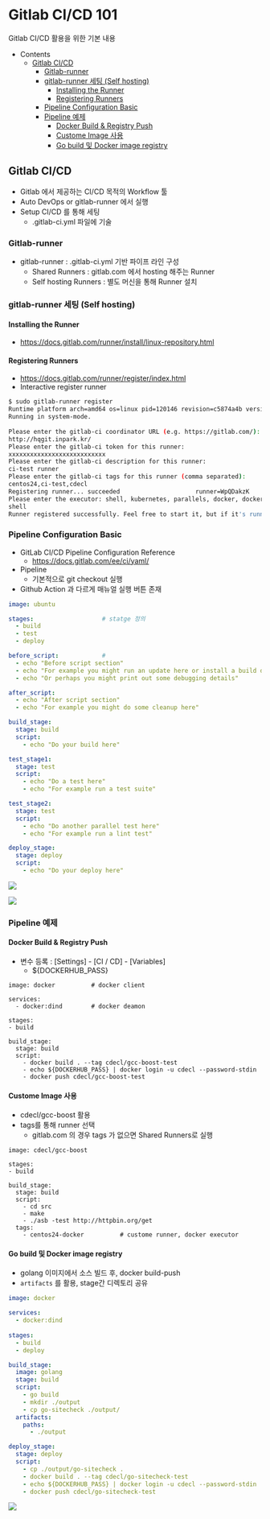 
# Gitlab CI/CD 101
Gitlab CI/CD 활용을 위한 기본 내용 

- Contents
  - [Gitlab CI/CD](#gitlab-cicd)
    - [Gitlab-runner](#gitlab-runner)
    - [gitlab-runner 세팅 (Self hosting)](#gitlab-runner-%EC%84%B8%ED%8C%85-self-hosting)
      - [Installing the Runner](#installing-the-runner)
      - [Registering Runners](#registering-runners)
    - [Pipeline Configuration Basic](#pipeline-configuration-basic)
    - [Pipeline 예제](#pipeline-%EC%98%88%EC%A0%9C)
      - [Docker Build & Registry Push](#docker-build--registry-push)
      - [Custome Image 사용](#custome-image-%EC%82%AC%EC%9A%A9)
      - [Go build 및 Docker image registry](#go-build-%EB%B0%8F-docker-image-registry)


## Gitlab CI/CD
- Gitlab 에서 제공하는 CI/CD 목적의 Workflow 툴 
- Auto DevOps or gitlab-runner 에서 실행 
- Setup CI/CD 를 통해 세팅 
  - .gitlab-ci.yml 파일에 기술 
 

### Gitlab-runner 
- gitlab-runner : .gitlab-ci.yml 기반 파이프 라인 구성 
  - Shared Runners : gitlab.com 에서 hosting 해주는 Runner
  - Self hosting Runners : 별도 머신을 통해 Runner 설치 

### gitlab-runner 세팅 (Self hosting)

#### Installing the Runner
- https://docs.gitlab.com/runner/install/linux-repository.html

#### Registering Runners
- https://docs.gitlab.com/runner/register/index.html
- Interactive register runner 

```sh
$ sudo gitlab-runner register 
Runtime platform arch=amd64 os=linux pid=120146 revision=c5874a4b version=12.10.2
Running in system-mode.                            
                                                   
Please enter the gitlab-ci coordinator URL (e.g. https://gitlab.com/):
http://hqgit.inpark.kr/
Please enter the gitlab-ci token for this runner:
xxxxxxxxxxxxxxxxxxxxxxxxxxx
Please enter the gitlab-ci description for this runner:
ci-test runner
Please enter the gitlab-ci tags for this runner (comma separated):
centos24,ci-test,cdecl
Registering runner... succeeded                     runner=WpQDakzK
Please enter the executor: shell, kubernetes, parallels, docker, docker-ssh, ssh, virtualbox, docker+machine, docker-ssh+machine, custom:
shell
Runner registered successfully. Feel free to start it, but if it's running already the config should be automatically reloaded! 
```

### Pipeline Configuration Basic
- GitLab CI/CD Pipeline Configuration Reference
  - https://docs.gitlab.com/ee/ci/yaml/ 
- Pipeline
  - 기본적으로 git checkout 실행 
- Github Action 과 다르게 매뉴얼 실행 버튼 존재 

```yaml
image: ubuntu

stages:                   # statge 정의 
  - build
  - test
  - deploy

before_script:            # 
  - echo "Before script section"
  - echo "For example you might run an update here or install a build dependency"
  - echo "Or perhaps you might print out some debugging details"

after_script:
  - echo "After script section"
  - echo "For example you might do some cleanup here"

build_stage:
  stage: build
  script:
    - echo "Do your build here"

test_stage1:
  stage: test
  script:
    - echo "Do a test here"
    - echo "For example run a test suite"

test_stage2:
  stage: test
  script:
    - echo "Do another parallel test here"
    - echo "For example run a lint test"

deploy_stage:
  stage: deploy
  script:
    - echo "Do your deploy here"
```

![](images/2020-05-18-17-50-34.png)

![](images/2020-05-18-17-51-51.png)


### Pipeline 예제

#### Docker Build & Registry Push
- 변수 등록 : [Settings] - [CI / CD] - [Variables] 
  - ${DOCKERHUB_PASS}

```
image: docker          # docker client

services:
  - docker:dind        # docker deamon

stages:
- build

build_stage:
  stage: build
  script: 
    - docker build . --tag cdecl/gcc-boost-test
    - echo ${DOCKERHUB_PASS} | docker login -u cdecl --password-stdin
    - docker push cdecl/gcc-boost-test
```

#### Custome Image 사용 
- cdecl/gcc-boost  활용 
- tags를 통해 runner 선택
  - gitlab.com 의 경우 tags 가 없으면 Shared Runners로 실행 

```
image: cdecl/gcc-boost

stages:
- build

build_stage:
  stage: build
  script: 
    - cd src 
    - make 
    - ./asb -test http://httpbin.org/get
  tags:
    - centos24-docker          # custome runner, docker executor

```


#### Go build 및 Docker image registry 
- golang 이미지에서 소스 빌드 후, docker build-push
- `artifacts` 를 활용, stage간 디렉토리 공유 

```yaml
image: docker 

services:
  - docker:dind
  
stages:                   
  - build
  - deploy

build_stage:
  image: golang 
  stage: build
  script:
    - go build 
    - mkdir ./output
    - cp go-sitecheck ./output/
  artifacts:
    paths: 
      - ./output

deploy_stage:
  stage: deploy
  script:  
    - cp ./output/go-sitecheck .
    - docker build . --tag cdecl/go-sitecheck-test
    - echo ${DOCKERHUB_PASS} | docker login -u cdecl --password-stdin
    - docker push cdecl/go-sitecheck-test
```

![](images/2020-05-18-18-08-57.png)